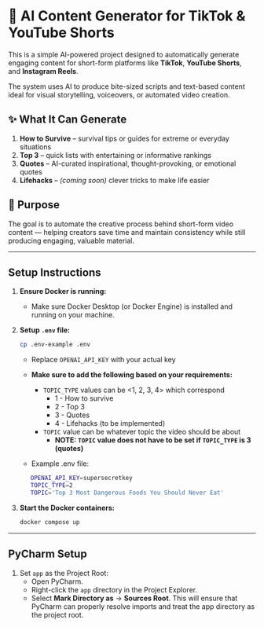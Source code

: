 # 🧠 AI Content Generator for TikTok & YouTube Shorts

This is a simple AI-powered project designed to automatically generate engaging content for short-form platforms like **TikTok**, **YouTube Shorts**, and **Instagram Reels**.

The system uses AI to produce bite-sized scripts and text-based content ideal for visual storytelling, voiceovers, or automated video creation.

## ✨ What It Can Generate

1. **How to Survive** – survival tips or guides for extreme or everyday situations  
2. **Top 3** – quick lists with entertaining or informative rankings  
3. **Quotes** – AI-curated inspirational, thought-provoking, or emotional quotes  
4. **Lifehacks** – *(coming soon)* clever tricks to make life easier  

## 🚀 Purpose

The goal is to automate the creative process behind short-form video content — helping creators save time and maintain consistency while still producing engaging, valuable material.

---

## Setup Instructions

1. **Ensure Docker is running:**
   * Make sure Docker Desktop (or Docker Engine) is installed and running on your machine.


2. **Setup ```.env``` file:**
   ```bash
   cp .env-example .env
   ```
   * Replace ```OPENAI_API_KEY``` with your actual key
   * **Make sure to add the following based on your requirements:**
     * ```TOPIC_TYPE``` values can be <1, 2, 3, 4> which correspond 
       * 1 - How to survive
       * 2 - Top 3
       * 3 - Quotes
       * 4 - Lifehacks (to be implemented)
     * ```TOPIC``` value can be whatever topic the video should be about
       * **NOTE: ```TOPIC``` value does not have to be set if ```TOPIC_TYPE``` is 3 (quotes)**
     
   * Example .env file:
   ```bash
      OPENAI_API_KEY=supersecretkey
      TOPIC_TYPE=2
      TOPIC='Top 3 Most Dangerous Foods You Should Never Eat'
      ```

3. **Start the Docker containers:**
    ```bash
   docker compose up 
    ```

---
## PyCharm Setup

1. Set ```app``` as the Project Root:
   * Open PyCharm.
   * Right-click the ```app``` directory in the Project Explorer.
   * Select **Mark Directory as** → **Sources Root**. This will ensure that PyCharm can properly resolve imports and treat the app directory as the project root.
